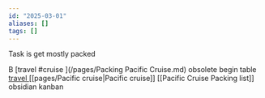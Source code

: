 ```yaml
---
id: "2025-03-01"
aliases: []
tags: []
---
```


Task is get mostly packed

B
[travel #cruise ](/pages/Packing Pacific Cruise.md) obsolete begin table
[travel ](/pages/pacific-cruise-packing.md) 
[[pages/Pacific cruise|Pacific cruise]]
[[Pacific Cruise Packing list]] obsidian kanban

